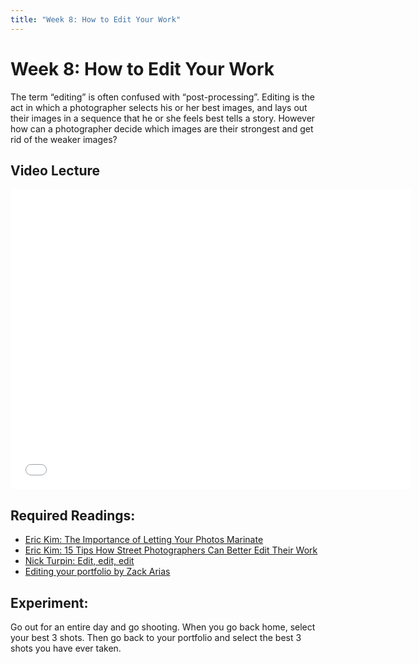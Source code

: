 ```yaml
---
title: "Week 8: How to Edit Your Work"
---
```


# Week 8: How to Edit Your Work

The term “editing” is often confused with “post-processing”. Editing is the act in which a photographer selects his or her best images, and lays out their images in a sequence that he or she feels best tells a story. However how can a photographer decide which images are their strongest and get rid of the weaker images?

## Video Lecture

<iframe width="640" height="480" src="//www.youtube.com/embed/-wIm9g3K6x0" frameborder="0" allowfullscreen></iframe>

## Required Readings:

* [Eric Kim: The Importance of Letting Your Photos Marinate](http://erickimphotography.com/blog/2013/06/07/the-importance-of-letting-your-photos-marinate/)
* [Eric Kim: 15 Tips How Street Photographers Can Better Edit Their Work](http://erickimphotography.com/blog/2012/03/19/15-tips-how-street-photographers-can-better-edit-their-work/)
* [Nick Turpin: Edit, edit, edit](http://www.sevensevennine.com/?p=346)
* [Editing your portfolio by Zack Arias](http://zackarias.com/editorial-photography/editing-your-portfolio/)

## Experiment:

Go out for an entire day and go shooting. When you go back home, select your best 3 shots. Then go back to your portfolio and select the best 3 shots you have ever taken.